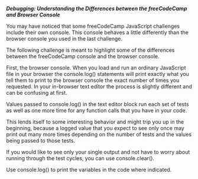 ***Debugging: Understanding the Differences between the freeCodeCamp and Browser Console***

You may have noticed that some freeCodeCamp JavaScript challenges include their own console. This console behaves a little differently than the browser console you used in the last challenge.

The following challenge is meant to highlight some of the differences between the freeCodeCamp console and the browser console.

First, the browser console. When you load and run an ordinary JavaScript file in your browser the console.log() statements will print exactly what you tell them to print to the browser console the exact number of times you requested. In your in-browser text editor the process is slightly different and can be confusing at first.

Values passed to console.log() in the text editor block run each set of tests as well as one more time for any function calls that you have in your code.

This lends itself to some interesting behavior and might trip you up in the beginning, because a logged value that you expect to see only once may print out many more times depending on the number of tests and the values being passed to those tests.

If you would like to see only your single output and not have to worry about running through the test cycles, you can use console.clear().


Use console.log() to print the variables in the code where indicated.
